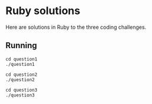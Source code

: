 # Ruby solutions

Here are solutions in Ruby to the three coding challenges.

## Running

    cd question1
    ./question1

    cd question2
    ./question2

    cd question3
    ./question3
